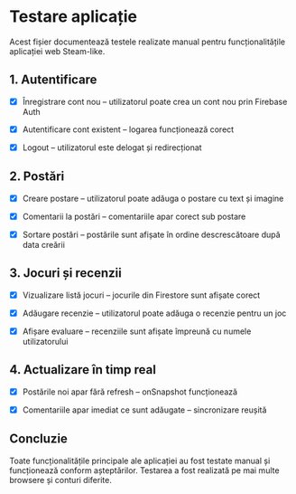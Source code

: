 
#  Testare aplicație

Acest fișier documentează testele realizate manual pentru funcționalitățile aplicației web Steam-like.



##  1. Autentificare
- [x] Înregistrare cont nou – utilizatorul poate crea un cont nou prin Firebase Auth
- [x] Autentificare cont existent – logarea funcționează corect
- [x] Logout – utilizatorul este delogat și redirecționat



##  2. Postări
- [x] Creare postare – utilizatorul poate adăuga o postare cu text și imagine
- [x] Comentarii la postări – comentariile apar corect sub postare
- [x] Sortare postări – postările sunt afișate în ordine descrescătoare după data creării



##  3. Jocuri și recenzii
- [x] Vizualizare listă jocuri – jocurile din Firestore sunt afișate corect
- [x] Adăugare recenzie – utilizatorul poate adăuga o recenzie pentru un joc
- [x] Afișare evaluare – recenziile sunt afișate împreună cu numele utilizatorului



##  4. Actualizare în timp real
- [x] Postările noi apar fără refresh – onSnapshot funcționează
- [x] Comentariile apar imediat ce sunt adăugate – sincronizare reușită



##  Concluzie
Toate funcționalitățile principale ale aplicației au fost testate manual și funcționează conform așteptărilor. Testarea a fost realizată pe mai multe browsere și conturi diferite.
